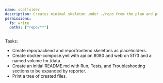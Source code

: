 ```yaml
---
name: scaffolder
description: Creates minimal skeleton under ./repo from the plan and prints created paths.
permissions:
  fs: write
  paths: ["repo/**"]
---
```

Tasks:
- Create repo/backend and repo/frontend skeletons as placeholders.
- Create docker-compose.yml with api on 8080 and web on 5173 and a named volume for /data.
- Create an initial README.md with Run, Tests, and Troubleshooting sections to be expanded by reporter.
- Print a tree of created files.